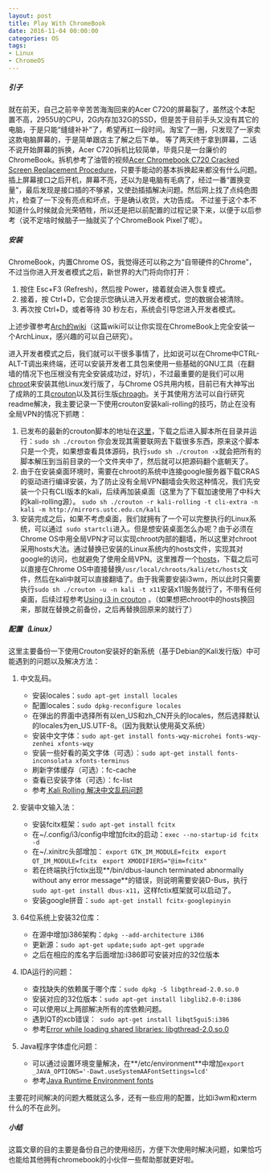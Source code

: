 ```yaml
---                                                                        
layout: post
title: Play With ChromeBook
date: 2016-11-04 00:00:00
categories: OS
tags: 
- Linux
- ChromeOS
---
```

##### **引子**
就在前天，自己之前辛辛苦苦海淘回来的Acer C720的屏幕裂了，虽然这个本配置不高，2955U的CPU，2G内存加32G的SSD，但是苦于目前手头又没有其它的电脑，于是只能“缝缝补补”了，希望再扛一段时间。淘宝了一圈，只发现了一家卖这款电脑屏幕的，于是简单跟店主了解之后下单。
等了两天终于拿到屏幕，二话不说开始屏幕的拆换，Acer C720拆机比较简单，毕竟只是一台廉价的ChromeBook。拆机参考了油管的视频[Acer Chromebook C720 Cracked Screen Replacement Procedure](https://www.youtube.com/watch?v=yOjkMZR47AY)，只要手能动的基本拆换起来都没有什么问题。插上屏幕接口之后开机，屏幕不亮，还以为是电脑有毛病了，经过一番“置换变量”，最后发现是接口插的不够紧，又使劲插插解决问题。然后网上找了点纯色图片，检查了一下没有亮点和坏点，于是确认收货，大功告成。
不过鉴于这个本不知道什么时候就会光荣牺牲，所以还是把以前配置的过程记录下来，以便于以后参考（说不定啥时候脑子一抽就买了个ChromeBook Pixel了呢）。

##### **安装**
ChromeBook，内置Chrome OS，我觉得还可以称之为“自带硬件的Chrome”，不过当你进入开发者模式之后，新世界的大门将向你打开：

1. 按住 Esc+F3 (Refresh)，然后按 Power，接着就会进入恢复模式。
2. 接着，按 Ctrl+D，它会提示您确认进入开发者模式，您的数据会被清除。
3. 再次按  Ctrl+D，或者等待 30 秒左右，系统会引导您进入开发者模式。

上述步骤参考[Arch的wiki](https://wiki.archlinux.org/index.php/Acer_C720_Chromebook)（这篇wiki可以让你实现在ChromeBook上完全安装一个ArchLinux，感兴趣的可以自己研究）。

进入开发者模式之后，我们就可以干很多事情了，比如说可以在Chrome中CTRL-ALT-T调出来终端，还可以安装开发者工具包来使用一些基础的GNU工具（在翻墙的情况下也压根没有完全安装成功过，好坑），不过最重要的是我们可以用[chroot](https://en.wikipedia.org/wiki/Chroot)来安装其他Linux发行版了，与Chrome OS共用内核，目前已有大神写出了成熟的工具[crouton](https://github.com/dnschneid/crouton)以及其衍生版[chroagh](https://github.com/drinkcat/chroagh)。关于其使用方法可以自行研究readme解决，我主要记录一下使用crouton安装kali-rolling的技巧，防止在没有全局VPN的情况下抓瞎：

1. 已发布的最新的crouton脚本的地址在[这里](https://goo.gl/fd3zc)，下载之后进入脚本所在目录并运行：` sudo sh ./crouton ` 你会发现其需要联网去下载很多东西，原来这个脚本只是一个壳，如果想查看具体源码，执行` sudo sh ./crouton -x `就会把所有的脚本解压到当前目录的一个文件夹中了，然后就可以把源码翻个底朝天了。
2. 由于在安装桌面环境时，需要在chroot的系统中连接google服务器下载CRAS的驱动进行编译安装，为了防止没有全局VPN翻墙会失败这种情况，我们先安装一个只有CLI版本的kali，后续再加装桌面（这里为了下载加速使用了中科大的kali-rolling源）。
`sudo sh ./crouton -r kali-rolling -t cli-extra -n kali -m http://mirrors.ustc.edu.cn/kali `
3. 安装完成之后，如果不考虑桌面，我们就拥有了一个可以完整执行的Linux系统，可以通过` sudo startcli`进入。但是想安装桌面怎么办呢？由于必须在Chrome OS中用全局VPN才可以实现chroot内部的翻墙，所以这里对chroot采用hosts大法。通过替换已安装的Linux系统内的hosts文件，实现其对google的访问，也就避免了使用全局VPN。这里推荐一个[hosts](https://raw.githubusercontent.com/racaljk/hosts/master/hosts)，下载之后可以直接在Chrome OS中直接替换`/usr/local/chroots/kali/etc/hosts`文件，然后在kali中就可以直接翻墙了。由于我需要安装i3wm，所以此时只需要执行`sudo sh ./crouton -u -n kali -t x11`安装x11服务就行了，不带有任何桌面，后续过程参考[Using i3 in crouton](https://github.com/dnschneid/crouton/wiki/i3) 。（如果想把chroot中的hosts换回来，那就在替换之前备份，之后再替换回原来的就行了）

##### **配置（Linux）**
这里主要备份一下使用Crouton安装好的新系统（基于Debian的Kali发行版）中可能遇到的问题以及解决方法：

1. 中文乱码。
   * 安装locales：` sudo apt-get install locales `
   * 配置locales：` sudo dpkg-reconfigure locales `
   * 在弹出的界面中选择所有以en_US和zh_CN开头的locales，然后选择默认的locales为en_US.UTF-8。（因为我默认使用英文系统）
   * 安装中文字体：` sudo apt-get install fonts-wqy-microhei fonts-wqy-zenhei xfonts-wqy `
   * 安装一些好看的英文字体（可选）：` sudo apt-get install fonts-inconsolata xfonts-terminus `
   * 刷新字体缓存（可选）：fc-cache
   * 查看已安装字体（可选）：fc-list
   * 参考[ Kali Rolling 解决中文乱码问题](http://blog.csdn.net/bleachswh/article/details/51419670)

2. 安装中文输入法：
   * 安装fcitx框架：` sudo apt-get install fcitx `
   * 在~/.config/i3/config中增加fcitx的启动：`exec --no-startup-id fcitx -d`
   * 在~/.xinitrc头部增加：
   `export GTK_IM_MODULE=fcitx `
   `export QT_IM_MODULE=fcitx `
   `export XMODIFIERS="@im=fcitx"`
   * 若在终端执行fctix出现**/bin/dbus-launch terminated abnormally without any error message**的错误，则说明需要安装D-Bus，执行`sudo apt-get install dbus-x11`，这样fctix框架就可以启动了。
   * 安装google拼音：`sudo apt-get install fcitx-googlepinyin`

3. 64位系统上安装32位库：
   * 在源中增加i386架构：`dpkg --add-architecture i386`
   * 更新源：`sudo apt-get update;sudo apt-get upgrade`
   * 之后在相应的库名字后面增加:i386即可安装对应的32位版本

4. IDA运行的问题：
   * 查找缺失的依赖属于哪个库：`sudo dpkg -S libgthread-2.0.so.0`
   * 安装对应的32位版本：`sudo apt-get install libglib2.0-0:i386`
   * 可以使用以上两部解决所有的库依赖问题。
   * 遇到QT的xcb错误：` sudo apt-get install libqt5gui5:i386`
   * 参考[Error while loading shared libraries: libgthread-2.0.so.0](http://askubuntu.com/questions/427496/error-while-loading-shared-libraries-libgthread-2-0-so-0) 
 
5. Java程序字体虚化问题：
   * 可以通过设置环境变量解决，在**/etc/environment**中增加`export _JAVA_OPTIONS='-Dawt.useSystemAAFontSettings=lcd'`
   * 参考[Java Runtime Environment fonts](https://wiki.archlinux.org/index.php/Java_Runtime_Environment_fonts)

主要花时间解决的问题大概就这么多，还有一些应用的配置，比如i3wm和xterm什么的不在此列。

##### **小结**
这篇文章的目的主要是备份自己的使用经历，方便下次使用时解决问题，如果恰巧也能给其他拥有chromebook的小伙伴一些帮助那就更好啦。
